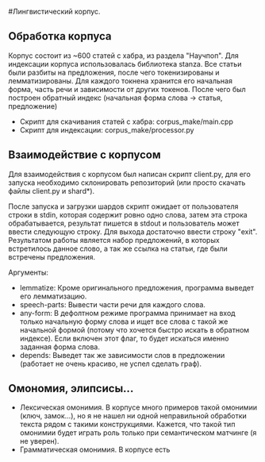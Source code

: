 #Лингвистический корпус.

## Обработка корпуса
Корпус состоит из ~600 статей с хабра, из раздела "Научпоп".
Для индексации корпуса использовалась библиотека stanza. Все статьи были разбиты 
на предложения, после чего токенизированы и лемматизированы. Для каждого токнена
хранится его начальная форма, часть речи и зависимости от других токенов.
После чего был построен обратный индекс (начальная форма слова -> статья, предложение)
- Скрипт для скачивания статей с хабра: corpus_make/main.cpp
- Скрипт для индексации: corpus_make/processor.py

## Взаимодействие с корпусом
Для взаимодействия с корпусом был написан скрипт client.py, для его запуска
необходимо склонировать репозиторий (или просто скачать файлы client.py и shard*).

После запуска и загрузки шардов скрипт ожидает от пользователя строки в stdin, 
которая содержит ровно одно слова, затем эта строка обрабатывается, результат
пишется в stdout и пользователь может ввести следующую строку. Для выхода
достаточно ввести строку "exit". Результатом работы является набор предложений, в которых
встретилось данное слово, а так же ссылка на статьи, где были встречены предложения.


Аргументы:

- lemmatize: Кроме оригинального предложения, программа выведет его лемматизацию.
- speech-parts: Вывести части речи для каждого слова.
- any-form: В дефолтном режиме программа принимает на вход только начальную форму слова 
и ищет все слова с такой же начальной формой (потому что хочется быстро искать в обратном индексе). Если включен этот флаг, 
то будет искаться именно заданная форма слова.
- depends: Выведет так же зависимости слов в предложении (работает не очень красиво, не успел сделать граф).


## Омономия, элипсисы...

- Лексическая омонимия. В корпусе много примеров такой омонимии (ключ, замок...), но
я не нашел ни одной неправильной обработки текста рядом с такими конструкциями. 
Кажется, что такой тип омонимии будет играть роль только при семантическом матчинге (я не уверен).
- Грамматическая омонимия. В корпусе есть